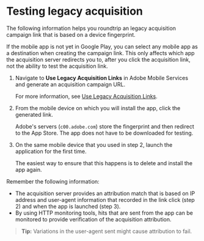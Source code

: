 # Testing legacy acquisition

The following information helps you roundtrip an legacy acquisition campaign link that is based on a device fingerprint.

If the mobile app is not yet in Google Play, you can select any mobile app as a destination when creating the campaign link. This only affects which app the acquisition server redirects you to, after you click the acquisition link, not the ability to test the acquisition link. 

1. Navigate to **Use Legacy Acquisition Links** in Adobe Mobile Services and generate an acquisition campaign URL.

    For more information, see [Use Legacy Acquisition Links](https://experienceleague.adobe.com/docs/mobile-services/using/acquisition-main-ug/create-manage-link-destination/legacy-acquisition-links/c-use-legacy-acquisition-links.html).

1. From the mobile device on which you will install the app, click the generated link.

   Adobe's servers (`c00.adobe.com`) store the fingerprint and then redirect to the App Store. The app does not have to be downloaded for testing.

1. On the same mobile device that you used in step 2, launch the application for the first time.

   The easiest way to ensure that this happens is to delete and install the app again.

Remember the following information:

* The acquisition server provides an attribution match that is based on IP address and user-agent information that recorded in the link click (step 2) and when the app is launched (step 3).
* By using HTTP monitoring tools, hits that are sent from the app can be monitored to provide verification of the acquisition attribution.

> **Tip:** Variations in the user-agent sent might cause attribution to fail.
